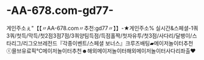 # -AA-678.com-gd77-
게인주소ぇ"【【〃AA-678.com〃추천:gd77〃】】-★게인주소% 실시간&amp;스페셜-1쿼3쿼/첫득/막득/첫2점3점7점/3쿼양팀득점/득점홀짝/첫자유투/첫3점/사다리/달팽이/스타리그/리그오브레전드『각종이벤트/스페셜 보너스』크루즈배팅▰메이저놀이터추천ⓣ믈브유료픽℃메이저놀이터추천☻해외메이저놀이터해외메이저놀이터사다리좌출❤
